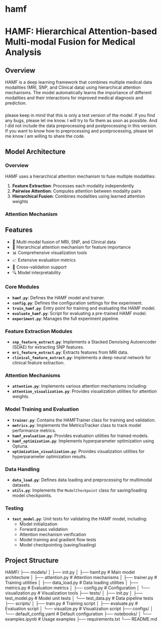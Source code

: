 # hamf
# HAMF: Hierarchical Attention-based Multi-modal Fusion for Medical Analysis

## Overview
HAMF is a deep learning framework that combines multiple medical data modalities (MRI, SNP, and Clinical data) using hierarchical attention mechanisms. The model automatically learns the importance of different modalities and their interactions for improved medical diagnosis and prediction.
### 
please keep in mind that this is only a test version of the model. If you find any bugs, please let me know. I will try to fix them as soon as possible.
And I did not include the data preprocessing and postprocessing in this version.
If you want to know how to preprocessing and postprocessing, please let me know I am willing to share the code. 

## Model Architecture

### Overview
HAMF uses a hierarchical attention mechanism to fuse multiple modalities:
1. **Feature Extraction**: Processes each modality independently
2. **Pairwise Attention**: Computes attention between modality pairs
3. **Hierarchical Fusion**: Combines modalities using learned attention weights

### Attention Mechanism

## Features
- 🧠 Multi-modal fusion of MRI, SNP, and Clinical data
- 🎯 Hierarchical attention mechanism for feature importance
- 📊 Comprehensive visualization tools
- 📈 Extensive evaluation metrics
- 🔄 Cross-validation support
- 🔍 Model interpretability

### Core Modules
- **`hamf.py`**: Defines the HAMF model and trainer.
- **`config.py`**: Defines the configuration settings for the experiment.
- **`train_hamf.py`**: Entry point for training and evaluating the HAMF model.
- **`evaluate_hamf.py`**: Script for evaluating a pre-trained HAMF model.
- **`experiment.py`**: Manages the full experiment pipeline.

### Feature Extraction Modules
- **`snp_feature_extract.py`**: Implements a Stacked Denoising Autoencoder (SDAE) for extracting SNP features.
- **`mri_feature_extract.py`**: Extracts features from MRI data.
- **`clinical_feature_extract.py`**: Implements a deep neural network for clinical feature extraction.

### Attention Mechanisms
- **`attention.py`**: Implements various attention mechanisms including:
- **`attention_visualization.py`**: Provides visualization utilities for attention weights.

### Model Training and Evaluation
- **`trainer.py`**: Contains the HAMFTrainer class for training and validation.
- **`metrics.py`**: Implements the MetricsTracker class to track model performance metrics.
- **`hamf_evaluation.py`**: Provides evaluation utilities for trained models.
- **`hamf_optimization.py`**: Implements hyperparameter optimization using Optuna.
- **`optimization_visualization.py`**: Provides visualization utilities for hyperparameter optimization results.

### Data Handling
- **`data_load.py`**: Defines data loading and preprocessing for multimodal datasets.
- **`utils.py`**: Implements the `ModelCheckpoint` class for saving/loading model checkpoints.

### Testing
- **`test_model.py`**: Unit tests for validating the HAMF model, including:
  - Model initialization
  - Forward pass validation
  - Attention mechanism verification
  - Model training and gradient flow tests
  - Model checkpointing (saving/loading)

## Project Structure
HAMF/
├── models/
│ ├── init.py
│ ├── hamf.py # Main model architecture
│ ├── attention.py # Attention mechanisms
│ ├── trainer.py # Training utilities
│ ├── data_load.py # Data loading utilities
│ ├── metrics.py # Evaluation metrics
│ ├── config.py # Configuration
│ └── visualization.py # Visualization tools
├── tests/
│ ├── init.py
│ ├── test_model.py # Model unit tests
│ └── test_data.py # Data pipeline tests
├── scripts/
│ ├── train.py # Training script
│ ├── evaluate.py # Evaluation script
│ └── visualize.py # Visualization script
├── configs/
│ └── default_config.yaml # Default configuration
├── notebooks/
│ └── examples.ipynb # Usage examples
├── requirements.txt
└── README.md
